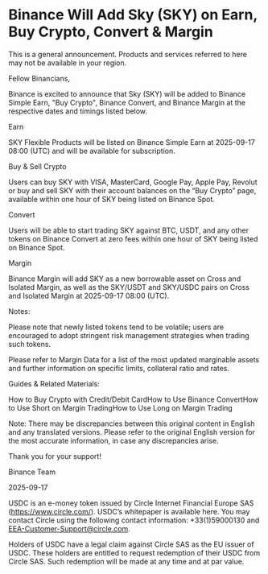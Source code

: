 # Binance Will Add Sky (SKY) on Earn, Buy Crypto, Convert & Margin

This is a general announcement. Products and services referred to here may not be available in your region. 

Fellow Binancians,

Binance is excited to announce that Sky (SKY) will be added to Binance Simple Earn, "Buy Crypto", Binance Convert, and Binance Margin at the respective dates and timings listed below.

Earn

SKY Flexible Products will be listed on Binance Simple Earn at 2025-09-17 08:00 (UTC) and will be available for subscription.

Buy & Sell Crypto

Users can buy SKY with VISA, MasterCard, Google Pay, Apple Pay, Revolut or buy and sell SKY with their account balances on the “Buy Crypto” page, available within one hour of SKY being listed on Binance Spot. 

Convert

Users will be able to start trading SKY against BTC, USDT, and any other tokens on Binance Convert at zero fees within one hour of SKY being listed on Binance Spot. 

Margin

Binance Margin will add SKY as a new borrowable asset on Cross and Isolated Margin, as well as the SKY/USDT and SKY/USDC pairs on Cross and Isolated Margin at 2025-09-17 08:00 (UTC).

Notes: 

Please note that newly listed tokens tend to be volatile; users are encouraged to adopt stringent risk management strategies when trading such tokens.

Please refer to Margin Data for a list of the most updated marginable assets and further information on specific limits, collateral ratio and rates.

Guides & Related Materials:

How to Buy Crypto with Credit/Debit CardHow to Use Binance ConvertHow to Use Short on Margin TradingHow to Use Long on Margin Trading

Note: There may be discrepancies between this original content in English and any translated versions. Please refer to the original English version for the most accurate information, in case any discrepancies arise.

Thank you for your support!

Binance Team

2025-09-17

USDC is an e-money token issued by Circle Internet Financial Europe SAS (https://www.circle.com/). USDC’s whitepaper is available here. You may contact Circle using the following contact information: +33(1)59000130 and EEA-Customer-Support@circle.com. 

Holders of USDC have a legal claim against Circle SAS as the EU issuer of USDC. These holders are entitled to request redemption of their USDC from Circle SAS. Such redemption will be made at any time and at par value.